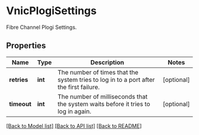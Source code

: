 # VnicPlogiSettings

Fibre Channel Plogi Settings. 
## Properties
Name | Type | Description | Notes
------------ | ------------- | ------------- | -------------
**retries** | **int** | The number of times that the system tries to log in to a port after the first failure.   | [optional] 
**timeout** | **int** | The number of milliseconds that the system waits before it tries to log in again.    | [optional] 

[[Back to Model list]](../README.md#documentation-for-models) [[Back to API list]](../README.md#documentation-for-api-endpoints) [[Back to README]](../README.md)


